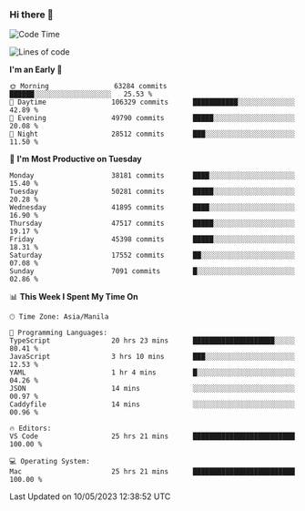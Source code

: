 ### Hi there 👋

<!--START_SECTION:waka-->
![Code Time](http://img.shields.io/badge/Code%20Time-3%2C926%20hrs%2030%20mins-blue)

![Lines of code](https://img.shields.io/badge/From%20Hello%20World%20I%27ve%20Written-100.8%20million%20lines%20of%20code-blue)

**I'm an Early 🐤** 

```text
🌞 Morning                63284 commits       ██████░░░░░░░░░░░░░░░░░░░   25.53 % 
🌆 Daytime                106329 commits      ███████████░░░░░░░░░░░░░░   42.89 % 
🌃 Evening                49790 commits       █████░░░░░░░░░░░░░░░░░░░░   20.08 % 
🌙 Night                  28512 commits       ███░░░░░░░░░░░░░░░░░░░░░░   11.50 % 
```
📅 **I'm Most Productive on Tuesday** 

```text
Monday                   38181 commits       ████░░░░░░░░░░░░░░░░░░░░░   15.40 % 
Tuesday                  50281 commits       █████░░░░░░░░░░░░░░░░░░░░   20.28 % 
Wednesday                41895 commits       ████░░░░░░░░░░░░░░░░░░░░░   16.90 % 
Thursday                 47517 commits       █████░░░░░░░░░░░░░░░░░░░░   19.17 % 
Friday                   45398 commits       █████░░░░░░░░░░░░░░░░░░░░   18.31 % 
Saturday                 17552 commits       ██░░░░░░░░░░░░░░░░░░░░░░░   07.08 % 
Sunday                   7091 commits        █░░░░░░░░░░░░░░░░░░░░░░░░   02.86 % 
```


📊 **This Week I Spent My Time On** 

```text
🕑︎ Time Zone: Asia/Manila

💬 Programming Languages: 
TypeScript               20 hrs 23 mins      ████████████████████░░░░░   80.41 % 
JavaScript               3 hrs 10 mins       ███░░░░░░░░░░░░░░░░░░░░░░   12.53 % 
YAML                     1 hr 4 mins         █░░░░░░░░░░░░░░░░░░░░░░░░   04.26 % 
JSON                     14 mins             ░░░░░░░░░░░░░░░░░░░░░░░░░   00.97 % 
Caddyfile                14 mins             ░░░░░░░░░░░░░░░░░░░░░░░░░   00.96 % 

🔥 Editors: 
VS Code                  25 hrs 21 mins      █████████████████████████   100.00 % 

💻 Operating System: 
Mac                      25 hrs 21 mins      █████████████████████████   100.00 % 
```


 Last Updated on 10/05/2023 12:38:52 UTC
<!--END_SECTION:waka-->


<!--
**rad182/rad182** is a ✨ _special_ ✨ repository because its `README.md` (this file) appears on your GitHub profile.

Here are some ideas to get you started:

- 🔭 I’m currently working on ...
- 🌱 I’m currently learning ...
- 👯 I’m looking to collaborate on ...
- 🤔 I’m looking for help with ...
- 💬 Ask me about ...
- 📫 How to reach me: ...
- 😄 Pronouns: ...
- ⚡ Fun fact: ...
-->
